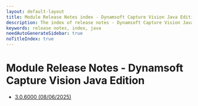 ```yaml
---
layout: default-layout
title: Module Release Notes index - Dynamsoft Capture Vision Java Edition
description: The index of release notes - Dynamsoft Capture Vision Java Edition.
keywords: release notes, index, java
needAutoGenerateSidebar: true
noTitleIndex: true
---
```


# Module Release Notes - Dynamsoft Capture Vision Java Edition

- [3.0.6000 (08/06/2025)](java-3.md#306000-08062025)
